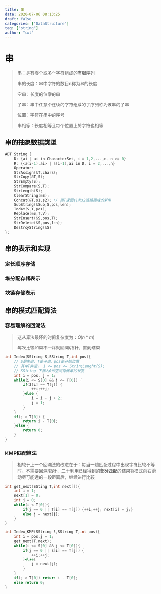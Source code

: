 ```yaml
---
title: 串
date: 2020-07-06 08:13:25
draft: false
categories: ["DataStructure"]
tag: ["string"]
author: "cxl"
---
```


# 串

> 串：是有零个或多个字符组成的**有限**序列
>
> 串的长度：串中字符的数目n称为串的长度
>
> 空串：长度的位零的串
>
> 子串：串中任意个连续的字符组成的子序列称为该串的子串
>
> 位置：字符在串中的序号
>
> 串相等：长度相等且每个位置上的字符也相等

## 串的抽象数据类型

```c
ADT String {
    D: {ai | ai in CharacterSet, i = 1,2,...,n, n >= 0}
    R: {<a(i-1),ai> | a(i-1),ai in D, i = 2,...,n}
    Operator:
    StrAssign(&T,chars);
    StrCopy(&T,S);
    StrEmpty(S);
    StrCompare(S,T);
    StrLength(S);
    ClearString(&S);
    Concat(&T,s1,s2); // 用T返回s1和s2连接而成的新串
    SubString(&Sub,S,pos,len);
    Index(S,T,pos);
    Replace(&S,T,V);
    StrInsert(&S,pos,T);
    StrDelete(&S,pos,len);
    DestroyString(&S)
};
```

## 串的表示和实现

### 定长顺序存储

### 堆分配存储表示

### 块链存储表示

## 串的模式匹配算法

### 容易理解的回溯法

> 这从算法最坏的时间复杂度为：$O(n*m)$
>
> 每次比较如果不一样就回溯$i$指针，直到结束

```c
int Index(SString S,SString T,int pos){
    // S是主串，T是子串，pos是开始位置
    // 其中T非空， 1 <= pos <= StringLenght(S);
    // SString 下标为0的空间存储串的长度
    int i = pos, j = 1;
    while(i <= S[0] && j <= T[0]) {
        if(S[i] == T[j]) {
            ++i;++j;
        }else {
            i = i - j + 2;
            j = 1;
        }
    }
    if(j > T[0]) {
        return i - T[0];
    }else {
        return 0;
    }
}
```

### KMP匹配算法

> 相较于上一个回溯法的改进在于：每当一趟匹配过程中出现字符比较不等时，不需要回溯$i$指针，二十利用已经得到的**部分匹配**的结果将模式向右滑动尽可能远的一段距离后，继续进行比较

```c
int get_next(SSting T,int next[]){
    int i = 1;
    next[1] = 0;
    int j = 0;
    while(i < T[0]){
        if(j == 0 || T[i] == T[j]) {++i;++j; next[i] = j;}
        else j = next[j];
	}
}

int Index_KMP(SString S,SString T,int pos){
    int i = pos,j = 1;
    get_next(T,next);
    while(i <= S[0] && j <= T[0]){
        if(j == 0 || s[i] == T[j]) {
            ++i;++j;
        }else{
            j = next[j];
        }
    }
    if(j > T[0]) return i - T[0];
    else return 0;
}
```

